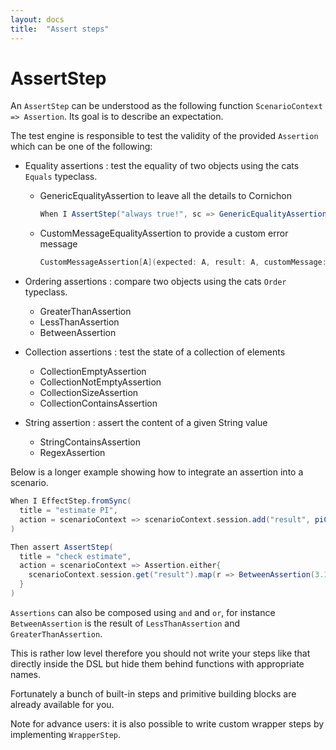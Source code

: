 ```yaml
---
layout: docs
title:  "Assert steps"
---
```


# AssertStep

An `AssertStep` can be understood as the following function `ScenarioContext => Assertion`. Its goal is to describe an expectation.

The test engine is responsible to test the validity of the provided `Assertion` which can be one of the following:

* Equality assertions : test the equality of two objects using the cats `Equals` typeclass.
  * GenericEqualityAssertion to leave all the details to Cornichon

    ```scala
    When I AssertStep("always true!", sc => GenericEqualityAssertion(true, true))
    ```

  * CustomMessageEqualityAssertion to provide a custom error message

    ```scala
    CustomMessageAssertion[A](expected: A, result: A, customMessage: () ⇒ String)
    ```

* Ordering assertions : compare two objects using the cats ```Order``` typeclass.
  * GreaterThanAssertion
  * LessThanAssertion
  * BetweenAssertion

* Collection assertions : test the state of a collection of elements
  * CollectionEmptyAssertion
  * CollectionNotEmptyAssertion
  * CollectionSizeAssertion
  * CollectionContainsAssertion

* String assertion : assert the content of a given String value
  * StringContainsAssertion
  * RegexAssertion


Below is a longer example showing how to integrate an assertion into a scenario.

```scala
When I EffectStep.fromSync(
  title = "estimate PI",
  action = scenarioContext => scenarioContext.session.add("result", piComputation())
)

Then assert AssertStep(
  title = "check estimate",
  action = scenarioContext => Assertion.either{
    scenarioContext.session.get("result").map(r => BetweenAssertion(3.1, r.toDouble, 3.2))
  }
)
```

`Assertions` can also be composed using `and` and `or`, for instance `BetweenAssertion` is the result of `LessThanAssertion` and `GreaterThanAssertion`.

This is rather low level therefore you should not write your steps like that directly inside the DSL but hide them behind functions with appropriate names.

Fortunately a bunch of built-in steps and primitive building blocks are already available for you.

Note for advance users: it is also possible to write custom wrapper steps by implementing `WrapperStep`.
